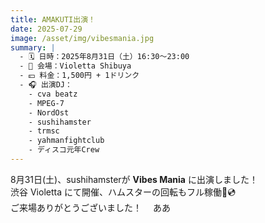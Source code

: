 ```yaml
---
title: AMAKUTI出演！
date: 2025-07-29
image: /asset/img/vibesmania.jpg
summary: |
  - 🗓 日時：2025年8月31日（土）16:30～23:00  
  - 📍 会場：Violetta Shibuya  
  - 💴 料金：1,500円 + 1ドリンク  
  - 🎧 出演DJ：
    - cva beatz
    - MPEG-7
    - NordOst
    - sushihamster
    - trmsc
    - yahmanfightclub
    - ディスコ元年Crew
---
```


8月31日(土)、sushihamsterが **Vibes Mania** に出演しました！  
渋谷 Violetta にて開催、ハムスターの回転もフル稼働🐹💿  
ご来場ありがとうございました！　
ああ
